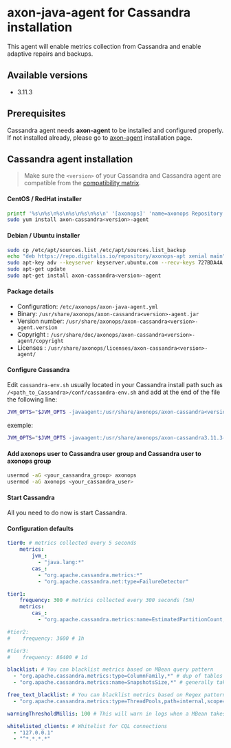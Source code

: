 # axon-java-agent for Cassandra installation

This agent will enable metrics collection from Cassandra and enable adaptive repairs and backups.

## Available versions
* 3.11.3

## Prerequisites

Cassandra agent needs **axon-agent** to be installed and configured properly. If not installed already, please go to [axon-agent](../../axon-agent/install) installation 
page.


## Cassandra agent installation

> Make sure the `<version>` of your Cassandra and Cassandra agent are compatible from the [compatibility matrix](../../compat_matrix/compat_matrix). 


#### CentOS / RedHat installer
``` bash
printf '%s\n%s\n%s\n%s\n%s\n%s\n' '[axonops]' 'name=axonops Repository' 'baseurl=https://repo.digitalis.io/repository/axonops-yum/stable/x64/' 'enabled=1' 'gpgcheck=0' | sudo tee /etc/yum.repos.d/axonops.repo
sudo yum install axon-cassandra<version>-agent
```
#### Debian / Ubuntu installer
``` bash
sudo cp /etc/apt/sources.list /etc/apt/sources.list_backup
echo "deb https://repo.digitalis.io/repository/axonops-apt xenial main" | sudo tee /etc/apt/sources.list.d/axonops.list
sudo apt-key adv --keyserver keyserver.ubuntu.com --recv-keys 727BDA4A
sudo apt-get update
sudo apt-get install axon-cassandra<version>-agent
```

#### Package details

* Configuration: `/etc/axonops/axon-java-agent.yml`
* Binary: `/usr/share/axonops/axon-cassandra<version>-agent.jar`
* Version number: `/usr/share/axonops/axon-cassandra<version>-agent.version`
* Copyright : `/usr/share/doc/axonops/axon-cassandra<version>-agent/copyright`
* Licenses : `/usr/share/axonops/licenses/axon-cassandra<version>-agent/`

#### Configure Cassandra 

Edit `cassandra-env.sh` usually located in your Cassandra install path such as `/<path_to_Cassandra>/conf/cassandra-env.sh` and add at the end of the file the following line:

``` bash 
JVM_OPTS="$JVM_OPTS -javaagent:/usr/share/axonops/axon-cassandra<version>-agent.jar=/etc/axonops/axon-java-agent.yml"
```


exemple:
``` bash
JVM_OPTS="$JVM_OPTS -javaagent:/usr/share/axonops/axon-cassandra3.11.3-agent.jar=/etc/axonops/axon-java-agent.yml"
```
#### Add axonops user to Cassandra user group and Cassandra user to axonops group

``` bash
usermod -aG <your_cassandra_group> axonops
usermod -aG axonops <your_cassandra_user>
```

#### Start Cassandra

All you need to do now is start Cassandra.


#### Configuration defaults

``` yaml
tier0: # metrics collected every 5 seconds
    metrics:
        jvm_:
          - "java.lang:*"
        cas_:
          - "org.apache.cassandra.metrics:*"
          - "org.apache.cassandra.net:type=FailureDetector"

tier1:
    frequency: 300 # metrics collected every 300 seconds (5m)
    metrics:
        cas_:
          - "org.apache.cassandra.metrics:name=EstimatedPartitionCount,*"

#tier2:
#    frequency: 3600 # 1h

#tier3:
#    frequency: 86400 # 1d

blacklist: # You can blacklist metrics based on MBean query pattern
  - "org.apache.cassandra.metrics:type=ColumnFamily,*" # dup of tables
  - "org.apache.cassandra.metrics:name=SnapshotsSize,*" # generally takes time

free_text_blacklist: # You can blacklist metrics based on Regex pattern
  - "org.apache.cassandra.metrics:type=ThreadPools,path=internal,scope=Repair#.*"

warningThresholdMillis: 100 # This will warn in logs when a MBean takes longer than the specified value.

whitelisted_clients: # Whitelist for CQL connections
  - "127.0.0.1"
  - "^*.*.*.*"
```
